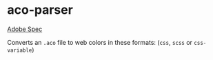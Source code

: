 # aco-parser

[Adobe Spec](https://www.adobe.com/devnet-apps/photoshop/fileformatashtml/#50577411_pgfId-1055819)

Converts an `.aco` file to web colors in these formats: (`css`, `scss` or `css-variable`)
